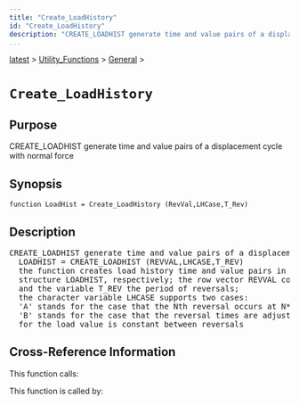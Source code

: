 ```yaml
---
title: "Create_LoadHistory"
id: "Create_LoadHistory"
description: "CREATE_LOADHIST generate time and value pairs of a displacement cycle with normal force"
...
```


<!-- <a name="_top"></a> -->
<!-- <div><a href="../../../.autoindex.md">Home</a> &gt;  -->
 <a href="#">latest</a> &gt; <a href="#">Utility_Functions</a> &gt; <a href=".autoindex.md">General</a> &gt; 
<!-- Create_LoadHistory.m</div> -->

<!--<table width="100%"><tr><td align="left"><a href="../../../.autoindex.md"><img alt="<" border="0" src="../../../left.png">&nbsp;Master index</a></td>
<td align="right"><a href=".autoindex.md">Index for latest\Utility_Functions\General&nbsp;<img alt=">" border="0" src="../../../right.png"></a></td></tr></table>-->
# `Create_LoadHistory`



## <a name="_name"></a>Purpose


CREATE_LOADHIST generate time and value pairs of a displacement cycle with normal force

<!-- <div class="box"><strong>CREATE_LOADHIST generate time and value pairs of a displacement cycle with normal force</strong></div> -->

## <a name="_synopsis"></a>Synopsis

`function LoadHist = Create_LoadHistory (RevVal,LHCase,T_Rev)` 

## Description


<pre class="comment">CREATE_LOADHIST generate time and value pairs of a displacement cycle with normal force    
  LOADHIST = CREATE_LOADHIST (REVVAL,LHCASE,T_REV)
  the function creates load history time and value pairs in fields Time and Value of the
  structure LOADHIST, respectively; the row vector REVVAL contains the load reversal values
  and the variable T_REV the period of reversals;
  the character variable LHCASE supports two cases:
  'A' stands for the case that the Nth reversal occurs at N*T_REV,
  'B' stands for the case that the reversal times are adjusted so that the rate of change
  for the load value is constant between reversals</pre>
<!-- <div class="fragment"><pre class="comment">CREATE_LOADHIST generate time and value pairs of a displacement cycle with normal force    
  LOADHIST = CREATE_LOADHIST (REVVAL,LHCASE,T_REV)
  the function creates load history time and value pairs in fields Time and Value of the
  structure LOADHIST, respectively; the row vector REVVAL contains the load reversal values
  and the variable T_REV the period of reversals;
  the character variable LHCASE supports two cases:
  'A' stands for the case that the Nth reversal occurs at N*T_REV,
  'B' stands for the case that the reversal times are adjusted so that the rate of change
  for the load value is constant between reversals</pre></div> -->

<!-- crossreference -->
## <a name="_cross"></a>Cross-Reference Information

This function calls:
<ul style="list-style-image:url(../../../matlabicon.gif)">
</ul>

This function is called by:
<ul style="list-style-image:url(../../../matlabicon.gif)">
</ul>
<!-- crossreference -->




<!-- <hr><address>Generated on Mon 15-Feb-2021 18:38:47 by <strong><a href="http://www.artefact.tk/software/matlab/m2html/" title="Matlab Documentation in HTML">m2html</a></strong> &copy; 2005</address> -->